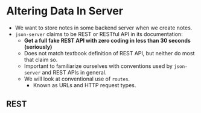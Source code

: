 # Altering Data In Server
- We want to store notes in some backend server when we create notes.
- `json-server` claims to be REST or RESTful API in its documentation:
    - **Get a full fake REST API with zero coding in less than 30 seconds (seriously)**
    - Does not match textbook definition of REST API, but neither do most that claim so.
    - Important to familiarize ourselves with conventions used by `json-server` and REST APIs in general.
    - We will look at conventional use of `routes`.
        - Known as URLs and HTTP request types.


## REST
